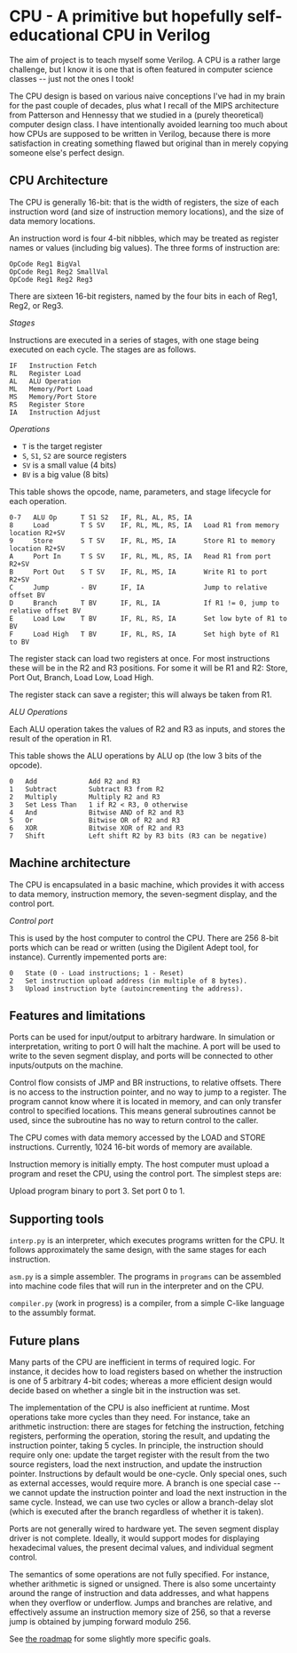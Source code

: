 CPU - A primitive but hopefully self-educational CPU in Verilog
===============================================================

The aim of project is to teach myself some Verilog.  A CPU is a rather large
challenge, but I know it is one that is often featured in computer science
classes -- just not the ones I took!

The CPU design is based on various naive conceptions I've had in my brain
for the past couple of decades, plus what I recall of the MIPS architecture
from Patterson and Hennessy that we studied in a (purely theoretical)
computer design class.  I have intentionally avoided learning too much about
how CPUs are supposed to be written in Verilog, because there is more
satisfaction in creating something flawed but original than in merely copying
someone else's perfect design.


CPU Architecture
----------------

The CPU is generally 16-bit: that is the width of registers, the size of each
instruction word (and size of instruction memory locations), and the size of
data memory locations.

An instruction word is four 4-bit nibbles, which may be treated as register
names or values (including big values).  The three forms of instruction are:

    OpCode Reg1 BigVal
    OpCode Reg1 Reg2 SmallVal
    OpCode Reg1 Reg2 Reg3

There are sixteen 16-bit registers, named by the four bits in each of Reg1, Reg2, or Reg3.

*Stages*

Instructions are executed in a series of stages, with one stage being executed on each cycle.
The stages are as follows.

    IF   Instruction Fetch
    RL   Register Load
    AL   ALU Operation
    ML   Memory/Port Load
    MS   Memory/Port Store
    RS   Register Store
    IA   Instruction Adjust

*Operations*

  * `T` is the target register
  * `S`, `S1`, `S2` are source registers
  * `SV` is a small value (4 bits)
  * `BV` is a big value (8 bits)

This table shows the opcode, name, parameters, and stage lifecycle for each operation.

    0-7   ALU Op      T S1 S2   IF, RL, AL, RS, IA
    8     Load        T S SV    IF, RL, ML, RS, IA   Load R1 from memory location R2+SV
    9     Store       S T SV    IF, RL, MS, IA       Store R1 to memory location R2+SV
    A     Port In     T S SV    IF, RL, ML, RS, IA   Read R1 from port R2+SV
    B     Port Out    S T SV    IF, RL, MS, IA       Write R1 to port R2+SV
    C     Jump        - BV      IF, IA               Jump to relative offset BV
    D     Branch      T BV      IF, RL, IA           If R1 != 0, jump to relative offset BV
    E     Load Low    T BV      IF, RL, RS, IA       Set low byte of R1 to BV
    F     Load High   T BV      IF, RL, RS, IA       Set high byte of R1 to BV

The register stack can load two registers at once.  For most instructions
these will be in the R2 and R3 positions.  For some it will be R1 and R2:
Store, Port Out, Branch, Load Low, Load High.

The register stack can save a register; this will always be taken from R1.

*ALU Operations*

Each ALU operation takes the values of R2 and R3 as inputs, and stores the
result of the operation in R1.

This table shows the ALU operations by ALU op (the low 3 bits of the opcode).

    0   Add             Add R2 and R3
    1   Subtract        Subtract R3 from R2
    2   Multiply        Multiply R2 and R3
    3   Set Less Than   1 if R2 < R3, 0 otherwise
    4   And             Bitwise AND of R2 and R3
    5   Or              Bitwise OR of R2 and R3
    6   XOR             Bitwise XOR of R2 and R3
    7   Shift           Left shift R2 by R3 bits (R3 can be negative)


Machine architecture
--------------------

The CPU is encapsulated in a basic machine, which provides it with access to data memory,
instruction memory, the seven-segment display, and the control port.

*Control port*

This is used by the host computer to control the CPU.  There are 256 8-bit ports which can be
read or written (using the Digilent Adept tool, for instance).  Currently impemented ports are:

    0   State (0 - Load instructions; 1 - Reset)
    2   Set instruction upload address (in multiple of 8 bytes).
    3   Upload instruction byte (autoincrementing the address).


Features and limitations
------------------------

Ports can be used for input/output to arbitrary hardware.  In simulation or
interpretation, writing to port 0 will halt the machine.  A port will be used
to write to the seven segment display, and ports will be connected to other
inputs/outputs on the machine.

Control flow consists of JMP and BR instructions, to relative offsets.
There is no access
to the instruction pointer, and no way to jump to a register.  The program
cannot know where it is located in memory, and can only transfer control to
specified locations.  This means general subroutines cannot be used, since
the subroutine has no way to return control to the caller.

The CPU comes with data memory accessed by the LOAD and STORE instructions.
Currently, 1024 16-bit words of memory are available.

Instruction memory is initially empty.  The host computer must upload a program and
reset the CPU, using the control port.  The simplest steps are:

Upload program binary to port 3.
Set port 0 to 1.

Supporting tools
----------------

`interp.py` is an interpreter, which executes programs written for the CPU.  It
follows approximately the same design, with the same stages for each
instruction.

`asm.py` is a simple assembler.  The programs in `programs` can be assembled into
machine code files that will run in the interpreter and on the CPU.

`compiler.py` (work in progress) is a compiler, from a simple C-like language
to the assumbly format.

Future plans
------------

Many parts of the CPU are inefficient in
terms of required logic.  For instance, it decides how to load registers based on
whether the instruction is one of 5 arbitrary 4-bit codes; whereas a more efficient
design would decide based on whether a single bit in the instruction was set.

The implementation of the CPU is also inefficient at runtime.  Most operations take more cycles
than they need.  For instance, take an arithmetic instruction: there are stages for fetching the
instruction, fetching registers, performing the operation, storing the result, and updating
the instruction pointer, taking 5 cycles.  In principle, the instruction should require only one:
update the target register with the result from the two source registers, load the next
instruction, and update the instruction pointer.  Instructions by default would be one-cycle.
Only special ones, such as external accesses, would require more.  A branch is one special
case -- we cannot update the instruction pointer and load the next instruction in the same cycle.
Instead, we can use two cycles or allow a branch-delay slot (which is executed after the branch
regardless of whether it is taken).

Ports are not generally wired to hardware yet.  The seven segment display driver is
not complete.  Ideally, it would support modes for displaying hexadecimal values,
the present decimal values, and individual segment control.

The semantics of some operations are not fully specified.  For instance, whether arithmetic
is signed or unsigned.  There is also some uncertainty around the range of instruction and
data addresses, and what happens when they overflow or underflow.  Jumps and branches are
relative, and effectively assume an instruction memory size of 256, so that a reverse jump is
obtained by jumping forward modulo 256.

See [the roadmap](ROADMAP.md) for some slightly more specific goals.
